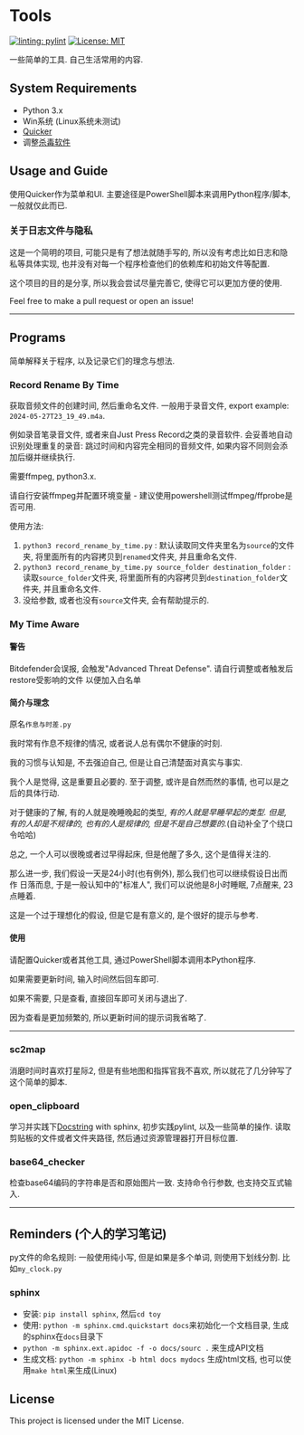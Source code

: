 # Tools

[![linting: pylint](https://img.shields.io/badge/linting-pylint-yellowgreen)](https://github.com/pylint-dev/pylint)
[![License: MIT](https://img.shields.io/badge/License-MIT-yellow.svg)](https://opensource.org/licenses/MIT)

一些简单的工具. 自己生活常用的内容.

## System Requirements

- Python 3.x
- Win系统 (Linux系统未测试)
- [Quicker](https://getquicker.net/)
- 调整[杀毒软件](#my-time-aware)

## Usage and Guide

使用Quicker作为菜单和UI. 主要途径是PowerShell脚本来调用Python程序/脚本, 一般就仅此而已.

### 关于日志文件与隐私

这是一个简明的项目, 可能只是有了想法就随手写的, 所以没有考虑比如日志和隐私等具体实现, 也并没有对每一个程序检查他们的依赖库和初始文件等配置.

这个项目的目的是分享, 所以我会尝试尽量完善它, 使得它可以更加方便的使用.

Feel free to make a pull request or open an issue!

---

## Programs

简单解释关于程序, 以及记录它们的理念与想法.

### Record Rename By Time

获取音频文件的创建时间, 然后重命名文件. 一般用于录音文件, export example: `2024-05-27T23_19_49.m4a`.

例如录音笔录音文件, 或者来自Just Press Record之类的录音软件. 会妥善地自动识别处理重复的录音: 跳过时间和内容完全相同的音频文件, 如果内容不同则会添加后缀并继续执行.

需要ffmpeg, python3.x.

请自行安装ffmpeg并配置环境变量 - 建议使用powershell测试ffmpeg/ffprobe是否可用.

使用方法:

1. `python3 record_rename_by_time.py` : 默认读取同文件夹里名为`source`的文件夹, 将里面所有的内容拷贝到`renamed`文件夹, 并且重命名文件.
2. `python3 record_rename_by_time.py source_folder destination_folder` : 读取`source_folder`文件夹, 将里面所有的内容拷贝到`destination_folder`文件夹, 并且重命名文件.
3. 没给参数, 或者也没有`source`文件夹, 会有帮助提示的.

### My Time Aware

#### 警告

Bitdefender会误报, 会触发"Advanced Threat Defense". 请自行调整或者触发后restore受影响的文件 以便加入白名单

#### 简介与理念

原名`作息与时差.py`

我时常有作息不规律的情况, 或者说人总有偶尔不健康的时刻.

我的习惯与认知是, 不去强迫自己, 但是让自己清楚面对真实与事实.

我个人是觉得, 这是重要且必要的. 至于调整, 或许是自然而然的事情, 也可以是之后的具体行动.

对于健康的了解, 有的人就是晚睡晚起的类型, *有的人就是早睡早起的类型. 但是, 有的人却是不规律的, 也有的人是规律的, 但是不是自己想要的.*(自动补全了个绕口令哈哈)

总之, 一个人可以很晚或者过早得起床, 但是他醒了多久, 这个是值得关注的.

那么进一步, 我们假设一天是24小时(也有例外), 那么我们也可以继续假设日出而作 日落而息, 于是一般认知中的"标准人", 我们可以说他是8小时睡眠, 7点醒来, 23点睡着.

这是一个过于理想化的假设, 但是它是有意义的, 是个很好的提示与参考.

#### 使用

请配置Quicker或者其他工具, 通过PowerShell脚本调用本Python程序.

如果需要更新时间, 输入时间然后回车即可.

如果不需要, 只是查看, 直接回车即可关闭与退出了.

因为查看是更加频繁的, 所以更新时间的提示词我省略了.

---

### sc2map

消磨时间时喜欢打星际2, 但是有些地图和指挥官我不喜欢, 所以就花了几分钟写了这个简单的脚本.

### open_clipboard

学习并实践下[Docstring](https://google.github.io/styleguide/pyguide.html#s3.8-comments-and-docstrings) with sphinx, 初步实践pylint, 以及一些简单的操作.
读取剪贴板的文件或者文件夹路径, 然后通过资源管理器打开目标位置.

### base64_checker

检查base64编码的字符串是否和原始图片一致.
支持命令行参数, 也支持交互式输入.

---

## Reminders (个人的学习笔记)

py文件的命名规则: 一般使用纯小写, 但是如果是多个单词, 则使用下划线分割. 比如`my_clock.py`

### sphinx

- 安装: `pip install sphinx`, 然后`cd toy`
- 使用: `python -m sphinx.cmd.quickstart docs`来初始化一个文档目录, 生成的sphinx在`docs`目录下
- `python -m sphinx.ext.apidoc -f -o docs/sourc .` 来生成API文档
- 生成文档: `python -m sphinx -b html docs mydocs` 生成html文档, 也可以使用`make html`来生成(Linux)

## License

This project is licensed under the MIT License.
